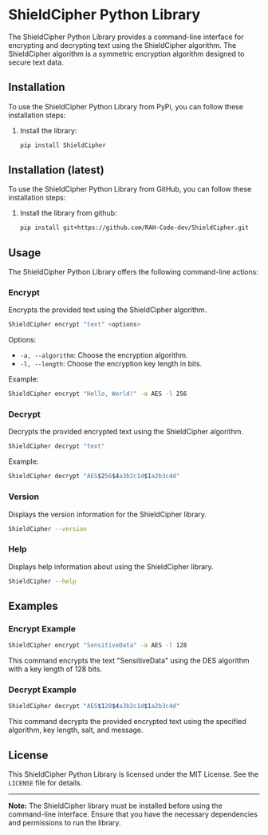 # ShieldCipher Python Library

The ShieldCipher Python Library provides a command-line interface for encrypting and decrypting text using the ShieldCipher algorithm. The ShieldCipher algorithm is a symmetric encryption algorithm designed to secure text data.

## Installation

To use the ShieldCipher Python Library from PyPi, you can follow these installation steps:

1. Install the library:

   ```bash
   pip install ShieldCipher
   ```

## Installation (latest)

To use the ShieldCipher Python Library from GitHub, you can follow these installation steps:

1. Install the library from github:

   ```bash
   pip install git+https://github.com/RAH-Code-dev/ShieldCipher.git
   ```

## Usage

The ShieldCipher Python Library offers the following command-line actions:

### Encrypt

Encrypts the provided text using the ShieldCipher algorithm.

```bash
ShieldCipher encrypt "text" <options>
```

Options:

- `-a, --algorithm`: Choose the encryption algorithm.
- `-l, --length`: Choose the encryption key length in bits.

Example:

```bash
ShieldCipher encrypt "Hello, World!" -a AES -l 256
```

### Decrypt

Decrypts the provided encrypted text using the ShieldCipher algorithm.

```bash
ShieldCipher decrypt "text"
```

Example:

```bash
ShieldCipher decrypt "AES$256$4a3b2c1d$1a2b3c4d"
```

### Version

Displays the version information for the ShieldCipher library.

```bash
ShieldCipher --version
```

### Help

Displays help information about using the ShieldCipher library.

```bash
ShieldCipher --help
```

## Examples

### Encrypt Example

```bash
ShieldCipher encrypt "SensitiveData" -a AES -l 128
```

This command encrypts the text "SensitiveData" using the DES algorithm with a key length of 128 bits.

### Decrypt Example

```bash
ShieldCipher decrypt "AES$128$4a3b2c1d$1a2b3c4d"
```

This command decrypts the provided encrypted text using the specified algorithm, key length, salt, and message.

## License

This ShieldCipher Python Library is licensed under the MIT License. See the `LICENSE` file for details.

---

**Note:** The ShieldCipher library must be installed before using the command-line interface. Ensure that you have the necessary dependencies and permissions to run the library.
